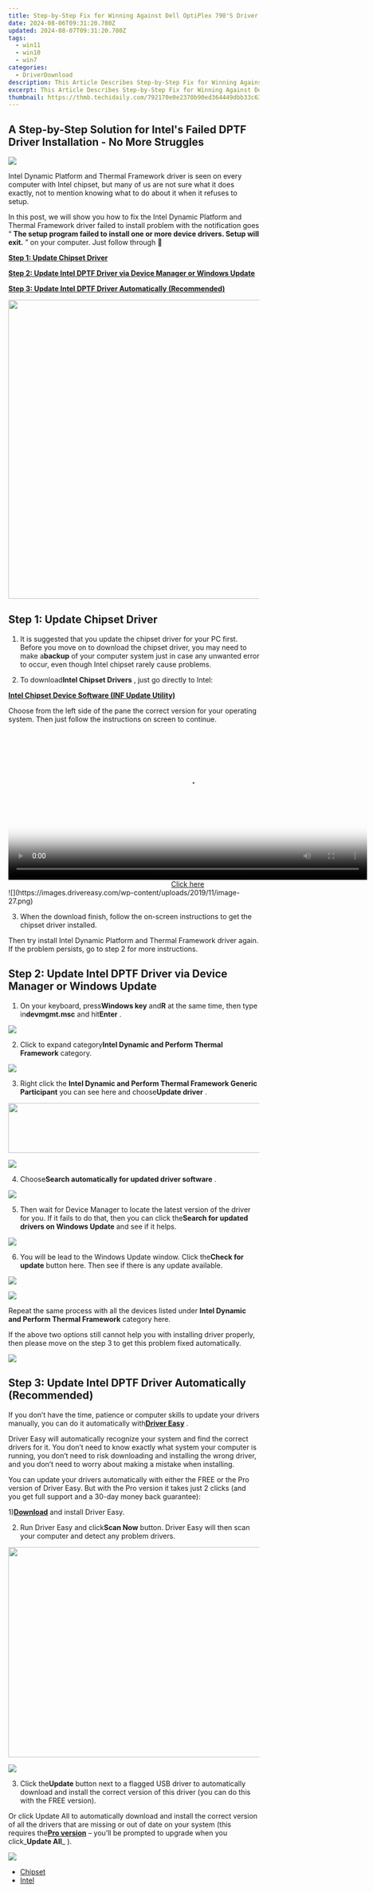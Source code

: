 ```yaml
---
title: Step-by-Step Fix for Winning Against Dell OptiPlex 790'S Driver Complications
date: 2024-08-06T09:31:20.780Z
updated: 2024-08-07T09:31:20.780Z
tags:
  - win11
  - win10
  - win7
categories:
  - DriverDownload
description: This Article Describes Step-by-Step Fix for Winning Against Dell OptiPlex 790'S Driver Complications
excerpt: This Article Describes Step-by-Step Fix for Winning Against Dell OptiPlex 790'S Driver Complications
thumbnail: https://thmb.techidaily.com/792170e0e2370b90ed364449dbb33c6317a0c77d0146e2f6b1baa308caf64e32.jpg
---
```


## A Step-by-Step Solution for Intel's Failed DPTF Driver Installation - No More Struggles

![](https://images.drivereasy.com/wp-content/uploads/2017/06/img_593e1512d8ec5.jpg)

 Intel Dynamic Platform and Thermal Framework driver is seen on every computer with Intel chipset, but many of us are not sure what it does exactly, not to mention knowing what to do about it when it refuses to setup.

 In this post, we will show you how to fix the  Intel Dynamic Platform and Thermal Framework driver failed to install problem with the notification goes “ **The setup program failed to install one or more device drivers. Setup will exit.** ” on your computer. Just follow through 🙂

[**Step 1: Update Chipset Driver**](https://tools.techidaily.com/drivereasy/download/)

[**Step 2: Update Intel DPTF Driver via Device Manager or Windows Update**](https://tools.techidaily.com/drivereasy/download/)

[**Step 3: Update Intel DPTF Driver Automatically (Recommended)**](https://www.drivereasy.com/knowledge/intel-dynamic-platform-and-thermal-framework-dptf-driver-install-failed-solved/#c)

<!-- affiliate ads begin -->
<a href="https://appsumo.8odi.net/c/5597632/2075482/7443" target="_top" id="2075482"><img src="//a.impactradius-go.com/display-ad/7443-2075482" border="0" alt="" width="1200" height="600"/></a><img height="0" width="0" src="https://appsumo.8odi.net/i/5597632/2075482/7443" style="position:absolute;visibility:hidden;" border="0" />
<!-- affiliate ads end -->
## **Step 1: Update Chipset Driver**

 1) It is suggested that you update the chipset driver for your PC first. Before you move on to download the chipset driver, you may need to make a**backup** of your computer system just in case any unwanted error to occur, even though Intel chipset rarely cause problems.

 2) To download**Intel Chipset Drivers** , just go directly to Intel:

[**Intel Chipset Device Software (INF Update Utility)**](https://downloadcenter.intel.com/product/1145/Intel-Chipset-Software-Installation-Utility)

 Choose from the left side of the pane the correct version for your operating system. Then just follow the instructions on screen to continue.

<!-- affiliate ads begin -->
<span id="1993650">
					<video width="720" height="300" style="cursor:pointer"
           poster="//a.impactradius-go.com/display-clicktoplayimage/1993650.jpeg"
           onclick="if(!this.playClicked){this.play();this.setAttribute('controls',true);this.playClicked=true;}">
	   <source src="//a.impactradius-go.com/display-ad/22993-1993650">
	   <img src="//a.impactradius-go.com/display-clicktoplayimage/1993650.jpeg" style="border: none; height: 100%; width: 100%; object-fit: contain">
	</video>
	<div style="width:720px;text-align:center"><a href="javascript:window.open(decodeURIComponent('https%3A%2F%2Fhomestyler.sjv.io%2Fc%2F5597632%2F1993650%2F22993'), '_blank');void(0);">Click here</a></div>
</span>
<img height="0" width="0" src="https://imp.pxf.io/i/5597632/1993650/22993" style="position:absolute;visibility:hidden;" border="0" />
<!-- affiliate ads end -->
![](https://images.drivereasy.com/wp-content/uploads/2019/11/image-27.png)

 3) When the download finish, follow the on-screen instructions to get the chipset driver installed.

 Then try install  Intel Dynamic Platform and Thermal Framework driver again. If the problem persists, go to step 2 for more instructions.

## **Step 2: Update Intel DPTF Driver via Device Manager or Windows Update**

 1) On your keyboard, press**Windows key** and**R** at the same time, then type in**devmgmt.msc** and hit**Enter** .

![](https://images.drivereasy.com/wp-content/uploads/2017/06/img_593f67bdc9ebb.png)

 2) Click to expand category**Intel Dynamic and Perform Thermal Framework** category.

![](https://images.drivereasy.com/wp-content/uploads/2017/06/img_593f87b164aea.png)

 3) Right click the **Intel Dynamic and Perform Thermal Framework Generic Participant** you can see here and choose**Update driver** .

<!-- affiliate ads begin -->
<a href="https://imp.i110150.net/c/5597632/924299/11305" target="_top" id="924299"><img src="//a.impactradius-go.com/display-ad/11305-924299" border="0" alt="" width="520" height="100"/></a>
<!-- affiliate ads end -->
![](https://images.drivereasy.com/wp-content/uploads/2017/06/img_593f881a43c69.png)

 4) Choose**Search automatically for updated driver software** .

![](https://images.drivereasy.com/wp-content/uploads/2017/06/img_593f89701c994.png)

 5) Then wait for Device Manager to locate the latest version of the driver for you. If it fails to do that, then you can click the**Search for updated drivers on Windows Update** and see if it helps.

![](https://images.drivereasy.com/wp-content/uploads/2017/06/img_593f8993e2094.png)

 6) You will be lead to the Windows Update window. Click the**Check for update** button here. Then see if there is any update available.

<!-- affiliate ads begin -->
<a href="https://secure.2checkout.com/order/checkout.php?PRODS=37100474&QTY=1&AFFILIATE=108875&CART=1"><img src="https://awario.com/images/pages/index/img-platform-ui-1280@1x.avif" border="0"></a>
<!-- affiliate ads end -->
![](https://images.drivereasy.com/wp-content/uploads/2017/06/img_593f88b6ad6e8.png)

 Repeat the same process with all the devices listed under **Intel Dynamic and Perform Thermal Framework**  category here.

 If the above two options still cannot help you with installing driver properly, then please move on the step 3 to get this problem fixed automatically.

<!-- affiliate ads begin -->
<a href="https://shop.mondly.com/affiliate.php?ACCOUNT=ATISTUDI&AFFILIATE=108875&PATH=https%3A%2F%2Fwww.mondly.com%3FAFFILIATE%3D108875%26RESOURCE%3D%2BEducational%2B970x90%2B"><img src="https://secure.avangate.com/images/merchant/69c418c33ec2e1a4267fa9bb77fa1428/educational-970x90.gif" border="0"></a>
<!-- affiliate ads end -->
## **Step 3: Update Intel DPTF Driver Automatically (Recommended)**

 If you don’t have the time, patience or computer skills to update your drivers manually, you can do it automatically with[**Driver Easy**](https://tools.techidaily.com/drivereasy/download/) .

 Driver Easy will automatically recognize your system and find the correct drivers for it. You don’t need to know exactly what system your computer is running, you don’t need to risk downloading and installing the wrong driver, and you don’t need to worry about making a mistake when installing.

 You can update your drivers automatically with either the FREE or the Pro version of Driver Easy. But with the Pro version it takes just 2 clicks (and you get full support and a 30-day money back guarantee):

 1)[**Download**](https://tools.techidaily.com/drivereasy/download/) and install Driver Easy.

 2) Run Driver Easy and click**Scan Now** button. Driver Easy will then scan your computer and detect any problem drivers.

<!-- affiliate ads begin -->
<a href="https://parisrhonecom.sjv.io/c/5597632/1896607/21553" target="_top" id="1896607"><img src="//a.impactradius-go.com/display-ad/21553-1896607" border="0" alt="" width="750" height="422"/></a><img height="0" width="0" src="https://imp.pxf.io/i/5597632/1896607/21553" style="position:absolute;visibility:hidden;" border="0" />
<!-- affiliate ads end -->
![](https://images.drivereasy.com/wp-content/uploads/2017/06/img_593f8b8f21b14.png)

 3) Click the**Update** button next to a flagged USB driver to automatically download and install the correct version of this driver (you can do this with the FREE version).

 Or click Update All to automatically download and install the correct version of all the drivers that are missing or out of date on your system (this requires the[**Pro version**](https://tools.techidaily.com/drivereasy/download/) – you’ll be prompted to upgrade when you click_**Update All**_ ).

![](https://images.drivereasy.com/wp-content/uploads/2017/06/img_593f8c585bb49.jpg)

* [Chipset](https://tools.techidaily.com/drivereasy/download/)
* [Intel](https://tools.techidaily.com/drivereasy/download/)

<ins class="adsbygoogle"
     style="display:block"
     data-ad-format="autorelaxed"
     data-ad-client="ca-pub-7571918770474297"
     data-ad-slot="1223367746"></ins>



<ins class="adsbygoogle"
     style="display:block"
     data-ad-client="ca-pub-7571918770474297"
     data-ad-slot="8358498916"
     data-ad-format="auto"
     data-full-width-responsive="true"></ins>
